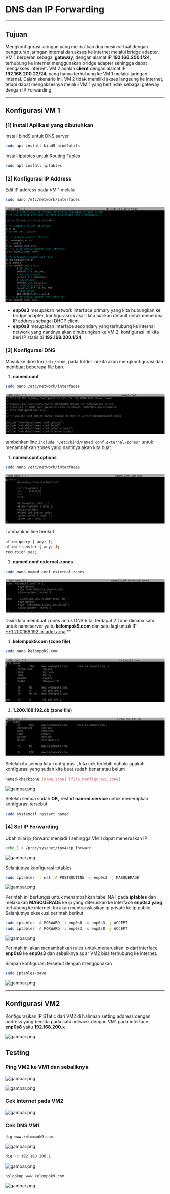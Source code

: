 
# DNS dan IP Forwarding

---

## Tujuan

Mengkonfigurasi jaringan yang melibatkan dua mesin virtual dengan pengaturan jaringan internal dan akses ke internet melalui bridge adapter. VM 1 berperan sebagai **gateway**, dengan alamat IP **192.168.200.1/24**, terhubung ke internet menggunakan bridge adapter sehingga dapat mengakses internet. VM 2 adalah **client** dengan alamat IP **192.168.200.22/24**, yang hanya terhubung ke VM 1 melalui jaringan internal. Dalam skenario ini, VM 2 tidak memiliki akses langsung ke internet, tetapi dapat mengaksesnya melalui VM 1 yang bertindak sebagai gateway dengan IP Forwarding.

---

## Konfigurasi VM 1

### [1] Install Aplikasi yang dibutuhkan

Install bind9 untuk DNS server

```bash
sudo apt install bind9 bind9utils
```

Install iptables untuk Routing Tables

```bash
sudo apt install iptables
```

### [2] Konfigurasi IP Address

Edit IP address pada VM 1 melalui 

```bash
sudo nano /etc/network/interfaces
```

![gambar.png](images/gambar.png)

- **enp0s3** merupakan network interface primary yang kita hubungkan ke bridge adapter, konfigurasi ini akan kita biarkan default untuk menerima IP address sebagai DHCP client
- **enp0s8** merupakan interface secondary yang terhubung ke internal network yang nantinya akan dihubungkan ke VM 2, konfigurasi ini kita beri IP statis di **192.168.200.1/24**

### [3] Konfigurasi DNS

Masuk ke direktori `/etc/bind`**,** pada folder ini kita akan mengkonfigurasi dan membuat beberapa file baru

1. **named.conf**

```bash
sudo nano /etc/network/interfaces
```

![gambar.png](images/gambar%201.png)

tambahkan line `include "/etc/bind/named.conf.external-zones"` untuk menambahkan zones yang nantinya akan kita buat

1. **named.conf.options**

```bash
sudo nano /etc/network/interfaces
```

![gambar.png](images/gambar%202.png)

Tambahkan line berikut

```bash
allow-query { any; };
allow-transfer { any; };
recursion yes;
```

1. **named.conf.external-zones**

```bash
sudo nano named.conf.external-zones
```

![gambar.png](images/gambar%203.png)

Disini kita membuat zones untuk DNS kita, terdapat 2 zone dimana satu untuk nameserver yaitu **kelompok9.com** dan satu lagi untuk IP [**1.200.168.192.in-addr.arpa](http://1.200.168.192.in-addr.arpa).**

1. **kelompok9.com (zone file)**

```bash
sudo nano kelompok9.com
```

![gambar.png](images/gambar%204.png)

1. **1.200.168.192.db (zone file)**

![gambar.png](images/gambar%205.png)

Setelah itu semua kita konfigurasi , kita cek terlebih dahulu apakah konfigurasi yang sudah kita buat sudah benar atau belum

```bash
named-checkzone [nama_zone] [file_konfigurasi_zone]
```

![gambar.png](gambar%206.png)

Setelah semua sudah **OK,** restart **named.service** untuk menerapkan konfigurasi tersebut

```bash
sudo systemctl restart named
```

### [4] Set IP Forwarding

Ubah nilai ip_forward menjadi 1 sehingga VM 1 dapat meneruskan IP 

```bash
echo 1 > /proc/sys/net/ipv4/ip_forward
```

![gambar.png](gambar%207.png)

Selanjutnya konfigurasi iptables

```bash
sudo iptables -t nat -A POSTROUTING -o enp0s3 -j MASQUERADE
```

![gambar.png](gambar%208.png)

Perintah ini berfungsi untuk menambahkan tabel NAT pada **iptables** dan melakukan **MASQUERADE** ke ip yang diteruskan ke interface **enp0s3 yang** terhubung ke internet. Ini akan mentranslasikan ip private ke ip public. Selanjutnya eksekusi perintah berikut 

```bash
sudo iptables -A FORWARD -i enp0s8 -o enp0s3 -j ACCEPT
sudo iptables -A FORWARD -i enp0s3 -o enp0s8 -j ACCEPT
```

![gambar.png](gambar%209.png)

Perintah ini akan menambahkan rules untuk meneruskan ip dari interface **enp0s8** ke **enp0s3** dan sebaliknya agar VM2 bisa terhubung ke internet.

Simpan konfigurasi tersebut dengan menggunakan

```bash
sudo iptables-save
```

![gambar.png](gambar%2010.png)

---

## Konfigurasi VM2

Konfigurasikan IP STatic dari VM2 di halmaan setting address dengan address yang berada pada satu network dengan VM1 pada interface **enp0s8** yaitu **192.168.200.x**

![gambar.png](gambar%2011.png)

## Testing

### Ping VM2 ke VM1 dan sebaliknya

![gambar.png](gambar%2012.png)

![gambar.png](gambar%2013.png)

### Cek Internet pada VM2

![gambar.png](gambar%2014.png)

### Cek DNS VM1

```bash
dig www.kelompok9.com
```

![gambar.png](gambar%2015.png)

```bash
dig -x 192.168.200.1
```

![gambar.png](gambar%2016.png)

```bash
nslookup www.kelompok9.com
```

![gambar.png](gambar%2017.png)
